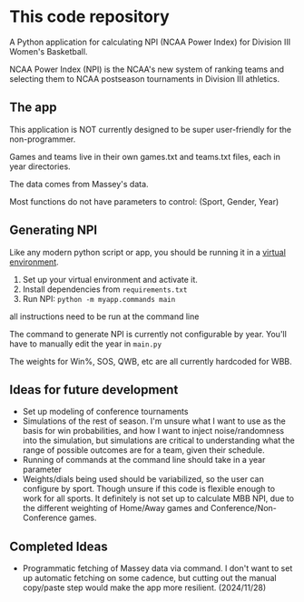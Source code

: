 # This code repository

A Python application for calculating NPI (NCAA Power Index) for Division III Women's Basketball.

NCAA Power Index (NPI) is the NCAA's new system of ranking teams and selecting them to NCAA postseason tournaments in Division III athletics.

## The app

This application is NOT currently designed to be super user-friendly for the non-programmer.

Games and teams live in their own games.txt and teams.txt files, each in year directories.

The data comes from Massey's data.

Most functions do not have parameters to control: (Sport, Gender, Year)

## Generating NPI

Like any modern python script or app, you should be running it in a [virtual environment](https://docs.python.org/3/library/venv.html).

1. Set up your virtual environment and activate it.
2. Install dependencies from `requirements.txt`
3. Run NPI: `python -m myapp.commands main`

all instructions need to be run at the command line

The command to generate NPI is currently not configurable by year. You'll have to manually edit the year in `main.py`

The weights for Win%, SOS, QWB, etc are all currently hardcoded for WBB.

## Ideas for future development

- Set up modeling of conference tournaments
- Simulations of the rest of season. I'm unsure what I want to use as the basis for win probabilities, and how I want to inject noise/randomness into the simulation, but simulations are critical to understanding what the range of possible outcomes are for a team, given their schedule.
- Running of commands at the command line should take in a year parameter
- Weights/dials being used should be variabilized, so the user can configure by sport. Though unsure if this code is flexible enough to work for all sports. It definitely is not set up to calculate MBB NPI, due to the different weighting of Home/Away games and Conference/Non-Conference games.

## Completed Ideas

- Programmatic fetching of Massey data via command. I don't want to set up automatic fetching on some cadence, but cutting out the manual copy/paste step would make the app more resilient. (2024/11/28)
